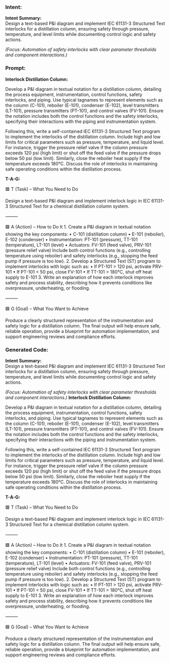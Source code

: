 ### Intent:
**Intent Summary:**  
Design a text-based P&I diagram and implement IEC 61131-3 Structured Text interlocks for a distillation column, ensuring safety through pressure, temperature, and level limits while documenting control logic and safety actions.  

*(Focus: Automation of safety interlocks with clear parameter thresholds and component interactions.)*

### Prompt:
**Interlock Distillation Column:**

Develop a P&I diagram in textual notation for a distillation column, detailing the process equipment, instrumentation, control functions, safety interlocks, and piping. Use typical tagnames to represent elements such as the column (C-101), reboiler (E-101), condenser (E-102), level transmitters (LT-101), pressure transmitters (PT-101), and control valves (FV-101). Ensure the notation includes both the control functions and the safety interlocks, specifying their interactions with the piping and instrumentation system.

Following this, write a self-contained IEC 61131-3 Structured Text program to implement the interlocks of the distillation column. Include high and low limits for critical parameters such as pressure, temperature, and liquid level. For instance, trigger the pressure relief valve if the column pressure exceeds 120 psi (high limit) or shut off the feed valve if the pressure drops below 50 psi (low limit). Similarly, close the reboiler heat supply if the temperature exceeds 180°C. Discuss the role of interlocks in maintaining safe operating conditions within the distillation process.

**T-A-G:**

🟥 T (Task) – What You Need to Do

Design a text-based P&I diagram and implement interlock logic in IEC 61131-3 Structured Text for a chemical distillation column system.

⸻

🟩 A (Action) – How to Do It
	1.	Create a P&I diagram in textual notation showing the key components:
	•	C-101 (distillation column)
	•	E-101 (reboiler), E-102 (condenser)
	•	Instrumentation: PT-101 (pressure), TT-101 (temperature), LT-101 (level)
	•	Actuators: FV-101 (feed valve), PRV-101 (pressure relief valve)
Include both control functions (e.g., controlling temperature using reboiler) and safety interlocks (e.g., stopping the feed pump if pressure is too low).
	2.	Develop a Structured Text (ST) program to implement interlocks with logic such as:
	•	If PT-101 > 120 psi, activate PRV-101
	•	If PT-101 < 50 psi, close FV-101
	•	If TT-101 > 180°C, shut off heat supply to E-101
	3.	Write an explanation of how each interlock improves safety and process stability, describing how it prevents conditions like overpressure, underheating, or flooding.

⸻

🟦 G (Goal) – What You Want to Achieve

Produce a clearly structured representation of the instrumentation and safety logic for a distillation column. The final output will help ensure safe, reliable operation, provide a blueprint for automation implementation, and support engineering reviews and compliance efforts.

### Generated Code:
**Intent Summary:**  
Design a text-based P&I diagram and implement IEC 61131-3 Structured Text interlocks for a distillation column, ensuring safety through pressure, temperature, and level limits while documenting control logic and safety actions.  

*(Focus: Automation of safety interlocks with clear parameter thresholds and component interactions.)*
**Interlock Distillation Column:**

Develop a P&I diagram in textual notation for a distillation column, detailing the process equipment, instrumentation, control functions, safety interlocks, and piping. Use typical tagnames to represent elements such as the column (C-101), reboiler (E-101), condenser (E-102), level transmitters (LT-101), pressure transmitters (PT-101), and control valves (FV-101). Ensure the notation includes both the control functions and the safety interlocks, specifying their interactions with the piping and instrumentation system.

Following this, write a self-contained IEC 61131-3 Structured Text program to implement the interlocks of the distillation column. Include high and low limits for critical parameters such as pressure, temperature, and liquid level. For instance, trigger the pressure relief valve if the column pressure exceeds 120 psi (high limit) or shut off the feed valve if the pressure drops below 50 psi (low limit). Similarly, close the reboiler heat supply if the temperature exceeds 180°C. Discuss the role of interlocks in maintaining safe operating conditions within the distillation process.

**T-A-G:**

🟥 T (Task) – What You Need to Do

Design a text-based P&I diagram and implement interlock logic in IEC 61131-3 Structured Text for a chemical distillation column system.

⸻

🟩 A (Action) – How to Do It
	1.	Create a P&I diagram in textual notation showing the key components:
	•	C-101 (distillation column)
	•	E-101 (reboiler), E-102 (condenser)
	•	Instrumentation: PT-101 (pressure), TT-101 (temperature), LT-101 (level)
	•	Actuators: FV-101 (feed valve), PRV-101 (pressure relief valve)
Include both control functions (e.g., controlling temperature using reboiler) and safety interlocks (e.g., stopping the feed pump if pressure is too low).
	2.	Develop a Structured Text (ST) program to implement interlocks with logic such as:
	•	If PT-101 > 120 psi, activate PRV-101
	•	If PT-101 < 50 psi, close FV-101
	•	If TT-101 > 180°C, shut off heat supply to E-101
	3.	Write an explanation of how each interlock improves safety and process stability, describing how it prevents conditions like overpressure, underheating, or flooding.

⸻

🟦 G (Goal) – What You Want to Achieve

Produce a clearly structured representation of the instrumentation and safety logic for a distillation column. The final output will help ensure safe, reliable operation, provide a blueprint for automation implementation, and support engineering reviews and compliance efforts.
